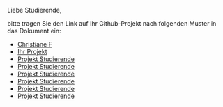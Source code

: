 Liebe Studierende,

bitte tragen Sie den Link auf Ihr Github-Projekt nach folgenden Muster in das Dokument ein:

* [Christiane F](https://github.com/pj015/NetzwerkCF)
* [Ihr Projekt](https://github.com/hdm-crpr/226305/tree/master/data/crpr)
* [Projekt Studierende](https://github.com/hdm-crpr/226305/tree/master/data/crpr)
* [Projekt Studierende](https://github.com/hdm-crpr/226305/tree/master/data/crpr)
* [Projekt Studierende](https://github.com/hdm-crpr/226305/tree/master/data/crpr)
* [Projekt Studierende](https://github.com/hdm-crpr/226305/tree/master/data/crpr)
* [Projekt Studierende](https://github.com/hdm-crpr/226305/tree/master/data/crpr)
* [Projekt Studierende](https://github.com/hdm-crpr/226305/tree/master/data/crpr)
